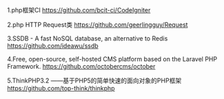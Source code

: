 1.php框架CI
https://github.com/bcit-ci/CodeIgniter

2.php HTTP Request类
https://github.com/geerlingguy/Request

3.SSDB - A fast NoSQL database, an alternative to Redis
https://github.com/ideawu/ssdb

4.Free, open-source, self-hosted CMS platform based on the Laravel PHP Framework.
https://github.com/octobercms/october

5.ThinkPHP3.2 ——基于PHP5的简单快速的面向对象的PHP框架
https://github.com/top-think/thinkphp
